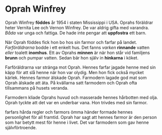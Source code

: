 # Oprah Winfrey

Oprah Winfrey **föddes** år 1954 i staten Mississippi i USA. Oprahs föräldrar heter Vernita Lee och Vernon Winfrey. De var aldrig gifta med varandra. *Båda* var unga och fattiga. De hade inte pengar att **uppfostra** ett barn.

När Oprah föddes fick hon bo hos sin farmor och farfar på landet. *Farföräldrarna* bodde i ett enkelt hus. Det fanns *varken* **rinnande** vatten *eller* toalett **inomhus**. Ett av Oprahs **minnen** är när hon står vid familjens **brunn** och pumpar vatten. Sedan bär hon själv in **hinkarna** i köket.

Farföräldrarna var stränga mot Oprah. Hennes farfar jagade henne med sin käpp för att slå henne när hon var olydig. Men hon fick också mycket kärlek. Hennes farmor älskade Oprah. Farmodern lagade god mat som Oprah älskade att äta. På kvällarna satt farmodern och Oprah ofta tillsammans på husets veranda.

Farmodern kliade Oprahs huvud och masserade hennes hårbotten med olja. Oprah tyckte att det var en underbar vana. Hon trivdes med sin farmor.

farfars hårda regler och farmors ömma händer formade hennes personlighet för all framtid. Oprah har sagt att hennes farmor är den person som har betytt mest för henne i livet. Det var farmodern som gav henne självförtroende.


<!--stackedit_data:
eyJoaXN0b3J5IjpbMTU1NTk2MjE3NiwtMzE0NzkzMzcyLC0xOD
IyNzU5Nzg2LDE1MTMyMDc2NTAsLTE0ODA2MDkxOTBdfQ==
-->